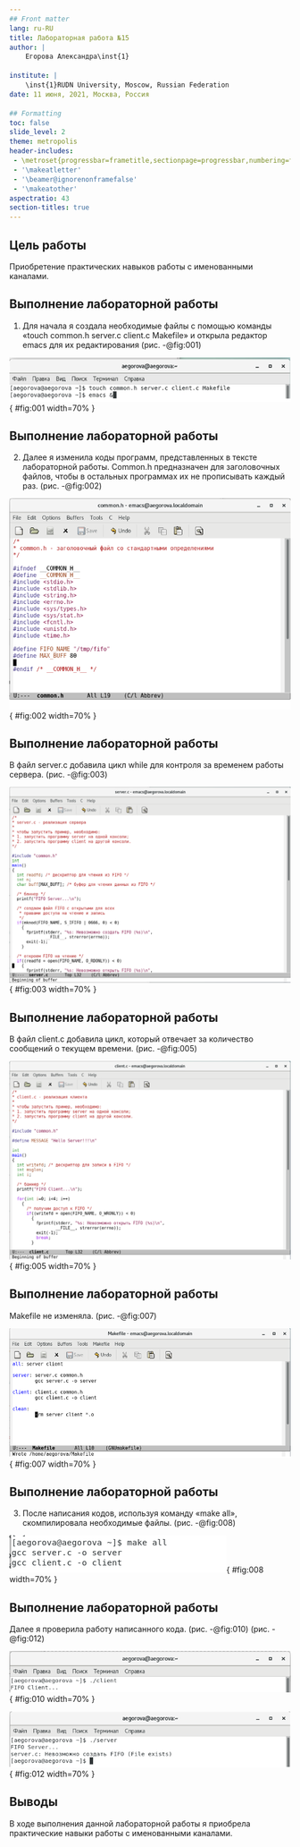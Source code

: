 ```yaml
---
## Front matter
lang: ru-RU
title: Лабораторная работа №15
author: |
	Егорова Александра\inst{1}

institute: |
	\inst{1}RUDN University, Moscow, Russian Federation
date: 11 июня, 2021, Москва, Россия

## Formatting
toc: false
slide_level: 2
theme: metropolis
header-includes: 
 - \metroset{progressbar=frametitle,sectionpage=progressbar,numbering=fraction}
 - '\makeatletter'
 - '\beamer@ignorenonframefalse'
 - '\makeatother'
aspectratio: 43
section-titles: true
---
```


## Цель работы

Приобретение практических навыков работы с именованными каналами.

## Выполнение лабораторной работы

1) Для начала я создала необходимые файлы с помощью команды «touch common.h server.c client.c Makefile» и открыла редактор emacs для их редактирования (рис. -@fig:001)

![Создание файлов](images15/1.png){ #fig:001 width=70% }

## Выполнение лабораторной работы

2) Далее я изменила коды программ, представленных в тексте лабораторной работы. Common.h предназначен для заголовочных файлов, чтобы в остальных программах их не прописывать каждый раз. (рис. -@fig:002)

![common.h](images15/2.png){ #fig:002 width=70% }

## Выполнение лабораторной работы

В файл server.c добавила цикл while для контроля за временем работы сервера. (рис. -@fig:003)

![server.c](images15/3.png){ #fig:003 width=70% }

## Выполнение лабораторной работы


В файл client.c добавила цикл, который отвечает за количество сообщений о текущем времени. (рис. -@fig:005)

![client.c](images15/5.png){ #fig:005 width=70% }

## Выполнение лабораторной работы

Makefile не изменяла. (рис. -@fig:007)

![Makefile](images15/7.png){ #fig:007 width=70% }

## Выполнение лабораторной работы

3) После написания кодов, используя команду «make all», скомпилировала необходимые файлы. (рис. -@fig:008)

![Компиляция файлов](images15/8.png){ #fig:008 width=70% }

## Выполнение лабораторной работы

Далее я проверила работу написанного кода. (рис. -@fig:010) (рис. -@fig:012)

![./client](images15/10.png){ #fig:010 width=70% }

![Проверка кода](images15/12.png){ #fig:012 width=70% }

## Выводы

В ходе выполнения данной лабораторной работы я приобрела практические навыки работы с именованными каналами.

